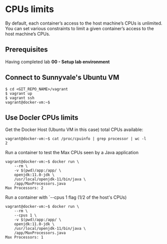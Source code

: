 # CPUs limits

By default, each container’s access to the host machine’s CPUs is unlimited. You can set various constraints to limit a given container’s access to the host machine’s CPUs.

## Prerequisites

Having completed lab **00 - Setup lab environment**


## Connect to Sunnyvale's Ubuntu VM

```console
$ cd <GIT_REPO_NAME>/vagrant
$ vagrant up
$ vagrant ssh
vagrant@docker-vm:~$ 
```


## Use Docler CPUs limits

Get the Docker Host (Ubuntu VM in this case) total CPUs available:

```console
vagrant@docker-vm:~$ cat /proc/cpuinfo | grep processor | wc -l 
2
```

Run a container to test the Max CPUs seen by a Java application

```console
vagrant@docker-vm:~$ docker run \
    --rm \
    -v $(pwd)/app:/app/ \
    openjdk:11.0-jdk \
    /usr/local/openjdk-11/bin/java \
    /app/MaxProcessors.java
Max Processors: 2
``` 

Run a container with `--cpus 1 flag (1/2 of the host's CPUs)

```console
vagrant@docker-vm:~$ docker run \
    --rm \
    --cpus 1 \
    -v $(pwd)/app:/app/ \
    openjdk:11.0-jdk \
    /usr/local/openjdk-11/bin/java \
    /app/MaxProcessors.java
Max Processors: 1
``` 



